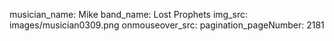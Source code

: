musician_name: Mike
band_name: Lost Prophets
img_src: images/musician0309.png
onmouseover_src: 
pagination_pageNumber: 2181